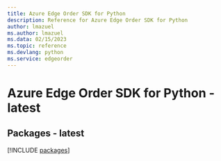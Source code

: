 ```yaml
---
title: Azure Edge Order SDK for Python
description: Reference for Azure Edge Order SDK for Python
author: lmazuel
ms.author: lmazuel
ms.data: 02/15/2023
ms.topic: reference
ms.devlang: python
ms.service: edgeorder
---
```

# Azure Edge Order SDK for Python - latest
## Packages - latest
[!INCLUDE [packages](edge-order-index.md)]